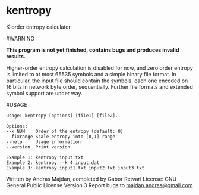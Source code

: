kentropy
========

K-order entropy calculator


#WARNING

**This program is not yet finished, contains bugs and produces invalid results.**

Higher-order entropy calculation is disabled for now, and zero order entropy
is limited to at most 65535 symbols and a simple binary file format.  In
particular, the input file should contain the symbols, each one encoded on 16
bits in network byte order, sequentially. Further file formats and extended
symbol support are under way.

#USAGE

```
Usage: kentropy [options] [file1] [file2]..

Options:
--k NUM    Order of the entropy (default: 0)
--fixrange Scale entropy into [0,1] range
--help     Usage information
--version  Print version

Example 1: kentropy input.txt
Example 2: kentropy --k 4 input.dat
Example 3: kentropy input1.txt input2.txt input3.txt
```

Written by Andras Majdan, completed by Gabor Retvari
License: GNU General Public License Version 3
Report bugs to <majdan.andras@gmail.com>
